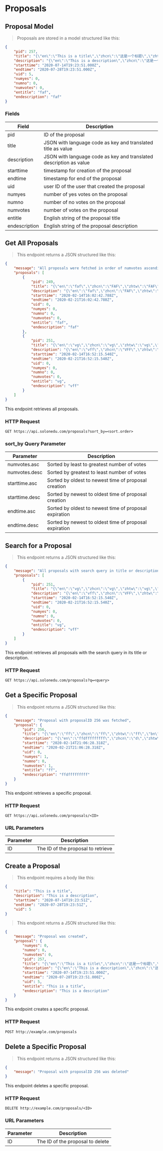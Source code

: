 # Proposals

## Proposal Model

> Proposals are stored in a model structured like this:

```json
{
    "pid": 257,
    "title": "{\"en\":\"This is a title\",\"zhcn\":\"这是一个标题\",\"zhtw\":\"這是一個標題\",\"bn\":\"এটি একটি শিরোনাম\",\"ko\":\"제목입니다\",\"ru\":\"Это название\",\"ja\":\"これはタイトルです\",\"uk\":\"Це заголовок\"}",
    "description": "{\"en\":\"This is a description\",\"zhcn\":\"这是一个描述\",\"zhtw\":\"這是一個描述\",\"bn\":\"এটি একটি বিবরণ\",\"ko\":\"이것은 설명입니다\",\"ru\":\"Это описание\",\"ja\":\"これは説明です\",\"uk\":\"Це опис\"}",
    "starttime": "2020-07-14T19:23:51.000Z",
    "endtime": "2020-07-28T19:23:51.000Z",
    "uid": 5,
    "numyes": 0,
    "numno": 0,
    "numvotes": 0,
    "entitle": "faf",
    "endescription": "faf"
}
```

### Fields

Field | Description
----- | -----------
pid | ID of the proposal
title | JSON with language code as key and translated title as value
description | JSON with language code as key and translated description as value
starttime | timestamp for creation of the proposal
endtime | timestamp for end of the proposal
uid | user ID of the user that created the proposal
numyes | number of yes votes on the proposal
numno | number of no votes on the proposal
numvotes | number of votes on the proposal
entitle | English string of the proposal title
endescription | English string of the proposal description

## Get All Proposals

> This endpoint returns a JSON structured like this:

```json
{
    "message": "All proposals were fetched in order of numvotes ascending",
    "proposals": [
        {
            "pid": 249,
            "title": "{\"en\":\"faf\",\"zhcn\":\"FAF\",\"zhtw\":\"FAF\",\"bn\":\"ফাফ\",\"ko\":\"FAF\",\"ru\":\"FAF\",\"ja\":\"FAF\",\"uk\":\"FAF\"}",
            "description": "{\"en\":\"faf\",\"zhcn\":\"FAF\",\"zhtw\":\"FAF\",\"bn\":\"ফাফ\",\"ko\":\"FAF\",\"ru\":\"FAF\",\"ja\":\"FAF\",\"uk\":\"FAF\"}",
            "starttime": "2020-02-14T16:02:42.788Z",
            "endtime": "2020-02-21T16:02:42.788Z",
            "uid": 0,
            "numyes": 0,
            "numno": 0,
            "numvotes": 0,
            "entitle": "faf",
            "endescription": "faf"
        },
        {
            "pid": 251,
            "title": "{\"en\":\"vg\",\"zhcn\":\"vg\",\"zhtw\":\"vg\",\"bn\":\"VG\",\"ko\":\"vg\",\"ru\":\"В.Г.\",\"ja\":\"vg\",\"uk\":\"vg\"}",
            "description": "{\"en\":\"vff\",\"zhcn\":\"VFF\",\"zhtw\":\"VFF\",\"bn\":\"vff\",\"ko\":\"VFF\",\"ru\":\"ВФФ\",\"ja\":\"VFF\",\"uk\":\"ВФФ\"}",
            "starttime": "2020-02-14T16:52:15.540Z",
            "endtime": "2020-02-21T16:52:15.540Z",
            "uid": 0,
            "numyes": 0,
            "numno": 0,
            "numvotes": 0,
            "entitle": "vg",
            "endescription": "vff"
        }
    ]
}
```

This endpoint retrieves all proposals.

### HTTP Request

`GET https://api.solonedu.com/proposals?sort_by=<sort.order>`

### sort_by Query Parameter

Parameter | Description
--------- | -----------
numvotes.asc | Sorted by least to greatest number of votes
numvotes.desc | Sorted by greatest to least number of votes
starttime.asc | Sorted by oldest to newest time of proposal creation
starttime.desc | Sorted by newest to oldest time of proposal creation
endtime.asc | Sorted by oldest to newest time of proposal expiration
endtime.desc | Sorted by newest to oldest time of proposal expiration

## Search for a Proposal

> This endpoint returns a JSON structured like this:

```json
{
    "message": "All proposals with search query in title or description were fetched",
    "proposals": [
        {
            "pid": 251,
            "title": "{\"en\":\"vg\",\"zhcn\":\"vg\",\"zhtw\":\"vg\",\"bn\":\"VG\",\"ko\":\"vg\",\"ru\":\"В.Г.\",\"ja\":\"vg\",\"uk\":\"vg\"}",
            "description": "{\"en\":\"vff\",\"zhcn\":\"VFF\",\"zhtw\":\"VFF\",\"bn\":\"vff\",\"ko\":\"VFF\",\"ru\":\"ВФФ\",\"ja\":\"VFF\",\"uk\":\"ВФФ\"}",
            "starttime": "2020-02-14T16:52:15.540Z",
            "endtime": "2020-02-21T16:52:15.540Z",
            "uid": 0,
            "numyes": 0,
            "numno": 0,
            "numvotes": 0,
            "entitle": "vg",
            "endescription": "vff"
        }
    ]
}
```

This endpoint retrieves all proposals with the search query in its title or description.

### HTTP Request

`GET https://api.solonedu.com/proposals?q=<query>`

## Get a Specific Proposal

> This endpoint returns a JSON structured like this:

```json
{
    "message": "Proposal with proposalID 256 was fetched",
    "proposal": {
        "pid": 256,
        "title": "{\"en\":\"ff\",\"zhcn\":\"ff\",\"zhtw\":\"ff\",\"bn\":\"FF\",\"ko\":\"ff\",\"ru\":\"Ф.Ф.\",\"ja\":\"ff\",\"uk\":\"ff\"}",
        "description": "{\"en\":\"ffdfffffffff\",\"zhcn\":\"d\",\"zhtw\":\"d\",\"bn\":\"ffdfffffffff\",\"ko\":\"ffdfffffffff\",\"ru\":\"ffdfffffffff\",\"ja\":\"ffdfffffffff\",\"uk\":\"ffdfffffffff\"}",
        "starttime": "2020-02-14T21:06:28.318Z",
        "endtime": "2020-02-21T21:06:28.318Z",
        "uid": 0,
        "numyes": 1,
        "numno": 0,
        "numvotes": 1,
        "entitle": "ff",
        "endescription": "ffdfffffffff"
    }
}
```

This endpoint retrieves a specific proposal.

### HTTP Request

`GET https://api.solonedu.com/proposals/<ID>`

### URL Parameters

Parameter | Description
--------- | -----------
ID | The ID of the proposal to retrieve

## Create a Proposal

> This endpoint requires a body like this:

```json
{
	"title": "This is a title",
	"description": "This is a description",
	"starttime": "2020-07-14T19:23:51Z",
	"endtime": "2020-07-28T19:23:51Z",
	"uid": 5
}
```

> This endpoint returns a JSON structured like this:

```json
{
    "message": "Proposal was created",
    "proposal": {
        "numyes": 0,
        "numno": 0,
        "numvotes": 0,
        "pid": 257,
        "title": "{\"en\":\"This is a title\",\"zhcn\":\"这是一个标题\",\"zhtw\":\"這是一個標題\",\"bn\":\"এটি একটি শিরোনাম\",\"ko\":\"제목입니다\",\"ru\":\"Это название\",\"ja\":\"これはタイトルです\",\"uk\":\"Це заголовок\"}",
        "description": "{\"en\":\"This is a description\",\"zhcn\":\"这是一个描述\",\"zhtw\":\"這是一個描述\",\"bn\":\"এটি একটি বিবরণ\",\"ko\":\"이것은 설명입니다\",\"ru\":\"Это описание\",\"ja\":\"これは説明です\",\"uk\":\"Це опис\"}",
        "starttime": "2020-07-14T19:23:51.000Z",
        "endtime": "2020-07-28T19:23:51.000Z",
        "uid": 5,
        "entitle": "This is a title",
        "endescription": "This is a description"
    }
}
```

This endpoint creates a specific proposal.

### HTTP Request

`POST http://example.com/proposals`

## Delete a Specific Proposal

> This endpoint returns a JSON structured like this:

```json
{
    "message": "Proposal with proposalID 256 was deleted"
}
```

This endpoint deletes a specific proposal.

### HTTP Request

`DELETE http://example.com/proposals/<ID>`

### URL Parameters

Parameter | Description
--------- | -----------
ID | The ID of the proposal to delete